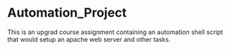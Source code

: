 # Automation_Project

This is an upgrad course assignment containing an automation shell script that would setup an apache web server and other tasks.
